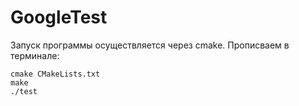 # GoogleTest


Запуск программы осуществляется через cmake.
Прописваем в терминале:

	cmake CMakeLists.txt
	make
	./test

